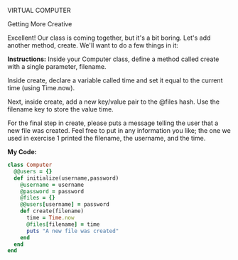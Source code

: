 VIRTUAL COMPUTER

Getting More Creative

Excellent! Our class is coming together, but it's a bit boring. Let's add another method, create. We'll want to do a few things in it:

**Instructions:**
Inside your Computer class, define a method called create with a single parameter, filename.

Inside create, declare a variable called time and set it equal to the current time (using Time.now).

Next, inside create, add a new key/value pair to the @files hash. Use the filename key to store the value time.

For the final step in create, please puts a message telling the user that a new file was created. Feel free to put in any information you like; the one we used in exercise 1 printed the filename, the username, and the time.

**My Code:**
```ruby
class Computer
  @@users = {}
  def initialize(username,password)
    @username = username
    @password = password
    @files = {}
    @@users[username] = password
    def create(filename)
      time = Time.now
      @files[filename] = time
      puts "A new file was created"
    end
  end
end
```
